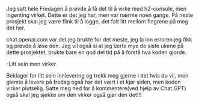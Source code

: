 Jeg satt hele Fredagen å prøvde å få det til å virke med h2-console, men ingenting virket. 
Dette er det jeg har, men var nærme noen gange. 
På neste prosjekt skal jeg være flink til å logge, det falt litt mellom fingrene på meg det her.

chat.openai.com var det jeg brukte for det meste, jeg la inn erroren jeg fikk og prøvde å løse den. 
Jeg vil også si at jeg lærte mye de siste ukene på dette prosjektet, brukte bare en god del tid på å forstå hva koden gjorde.

-Litt sein men virker

Beklager for litt sein innlevering og trekk meg gjerne i det hvis du vil, men glemte å levere på fredag også har det vært i et kjør siden, men koden virker plutselig. 
Satte meg ned for å kommentere(ved hjelp av Chat GPT) også skal jeg sjekke om den virker også gjør den det!!!
